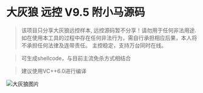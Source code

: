 # 大灰狼 远控 V9.5 附小马源码

> 该项目只分享大灰狼远控样本, 远控源码暂不分享！请勿用于任何非法用途. 如在使用本工具的过程中存在任何非法行为，需自行承担相应后果，本人将不承担任何法律及连带责任。 主控稳定，支持万台同时在线。

> 可生成shellcode，与目前主流免杀方式相结合

> 建议使用VC++6.0进行编译
<p>
    <img alt="大灰狼图片" src="https://github.com/shidahuilang/DHLYK9.5/blob/main/images/1.png?raw=true"  style="max-width:100%;">
</p>
